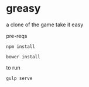 # greasy
a clone of the game take it easy

pre-reqs

`npm install`

`bower install`

to run

`gulp serve`